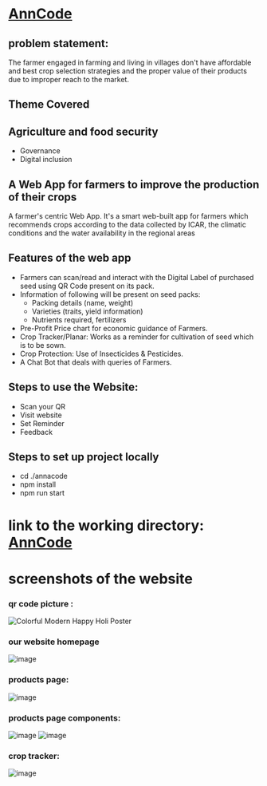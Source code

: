 # [AnnCode](https://anna-code.vercel.app/)



## problem statement:
The farmer engaged in farming and living in villages don't have affordable and best crop selection strategies and the proper value of their products due to improper reach to the market.

## Theme Covered
## Agriculture and food security
- Governance
- Digital inclusion


## A Web App for farmers to improve the production of their crops 

A farmer's centric Web App. It's a smart web-built app for farmers which recommends crops according to the data collected by ICAR, the climatic conditions and the water availability in the regional areas

## Features of the web app
-	Farmers can scan/read and interact with the Digital Label of purchased seed using QR Code present on its pack.
-	Information of following will be present on seed packs:
    -	Packing details (name, weight)
    -	Varieties (traits, yield information)
    -	Nutrients required, fertilizers 
-	Pre-Profit Price chart for economic guidance of Farmers.
-	Crop Tracker/Planar: Works as a reminder for cultivation of seed which is to be sown.
-	Crop Protection: Use of Insecticides & Pesticides.
-	A Chat Bot that deals with queries of Farmers.

## Steps to use the Website:
-	Scan your QR
-	Visit website
-	Set Reminder
-	Feedback

## Steps to set up project locally
- cd ./annacode
- npm install
- npm run start

# link to the working directory:  [AnnCode](https://anna-code.vercel.app/)

# screenshots of the website

### qr code picture :
![Colorful Modern Happy Holi Poster](https://user-images.githubusercontent.com/91418287/226484318-a1b4d43b-976b-45c4-8704-61030321de0a.png)

### our website homepage
![image](https://user-images.githubusercontent.com/91418287/226484030-eaca4636-64a4-4b1c-a5cb-1a5e3c302132.png)

### products page:
![image](https://user-images.githubusercontent.com/91418287/226485512-e07b4f63-b31b-4d24-be3c-c98bf06d3417.png)

### products page components:
![image](https://user-images.githubusercontent.com/91418287/226485743-19653a25-6e22-4343-b7f6-ad9b926a7c2a.png)
![image](https://user-images.githubusercontent.com/91418287/226485765-46130b80-7f4d-46d0-a01c-a14137f92dbd.png)

### crop tracker:
![image](https://user-images.githubusercontent.com/91418287/226485824-49ac59a4-630f-4c00-8cc6-c635c79ac8c1.png)



